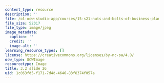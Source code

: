 ```yaml
---
content_type: resource
description: ''
file: /ol-ocw-studio-app/courses/15-s21-nuts-and-bolts-of-business-plans-january-iap-2014/1c063fd5f1717d4d464683f8374f057a_Slide26.JPG
file_size: 52317
file_type: image/jpeg
image_metadata:
  caption: ''
  credit: ''
  image-alt: ''
learning_resource_types: []
license: https://creativecommons.org/licenses/by-nc-sa/4.0/
ocw_type: OCWImage
resourcetype: Image
title: 3.2 slide 26
uid: 1c063fd5-f171-7d4d-4646-83f8374f057a
---
```

